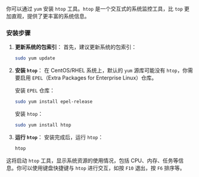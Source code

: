 你可以通过 `yum` 安装 `htop` 工具。`htop` 是一个交互式的系统监控工具，比 `top` 更加直观，提供了更丰富的系统信息。

### 安装步骤

1. **更新系统的包索引**：
   首先，建议更新系统的包索引：
   ```bash
   sudo yum update
   ```

2. **安装 `htop`**：
   在 CentOS/RHEL 系统上，默认的 `yum` 源库可能没有 `htop`，你需要启用 `EPEL`（Extra Packages for Enterprise Linux）仓库。

   安装 `EPEL` 仓库：
   ```bash
   sudo yum install epel-release
   ```

   安装 `htop`：
   ```bash
   sudo yum install htop
   ```

3. **运行 `htop`**：
   安装完成后，运行 `htop`：
   ```bash
   htop
   ```

这将启动 `htop` 工具，显示系统资源的使用情况，包括 CPU、内存、任务等信息。你可以使用键盘快捷键与 `htop` 进行交互，如按 `F10` 退出，按 `F6` 排序等。